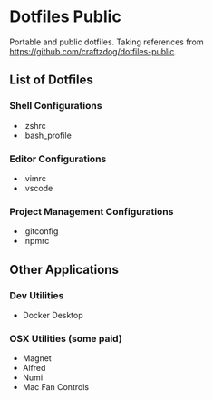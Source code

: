 # Dotfiles Public

Portable and public dotfiles.
Taking references from https://github.com/craftzdog/dotfiles-public.

## List of Dotfiles

### Shell Configurations
- .zshrc
- .bash_profile

### Editor Configurations
- .vimrc
- .vscode

### Project Management Configurations
- .gitconfig
- .npmrc 

## Other Applications

### Dev Utilities
- Docker Desktop

### OSX Utilities (some paid)
- Magnet
- Alfred
- Numi
- Mac Fan Controls
